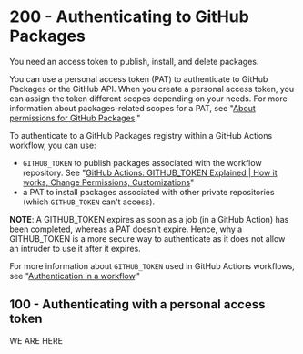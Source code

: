 # 200 - Authenticating to GitHub Packages

You need an access token to publish, install, and delete packages.

You can use a personal access token (PAT) to authenticate to GitHub Packages or the GitHub API. When you create a personal access token, you can assign the token different scopes depending on your needs. For more information about packages-related scopes for a PAT, see "[About permissions for GitHub Packages](https://docs.github.com/en/packages/learn-github-packages/about-permissions-for-github-packages#about-scopes-and-permissions-for-package-registries)."

To authenticate to a GitHub Packages registry within a GitHub Actions workflow, you can use:

- ```GITHUB_TOKEN``` to publish packages associated with the workflow repository. See "[GitHub Actions: GITHUB_TOKEN Explained | How it works, Change Permissions, Customizations](https://www.youtube.com/watch?v=jEK07KPEjnY)"
- a PAT to install packages associated with other private repositories (which ```GITHUB_TOKEN``` can't access).

**NOTE**: A GITHUB_TOKEN expires as soon as a job (in a GitHub Action) has been completed, whereas a PAT doesn't expire. Hence, why a GITHUB_TOKEN is a more secure way to authenticate as it does not allow an intruder to use it after it expires.

For more information about ```GITHUB_TOKEN``` used in GitHub Actions workflows, see "[Authentication in a workflow](https://docs.github.com/en/actions/reference/authentication-in-a-workflow#using-the-github_token-in-a-workflow)."

## 100 - Authenticating with a personal access token

WE ARE HERE

